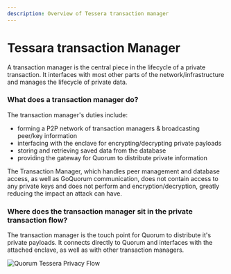 ```yaml
---
description: Overview of Tessera transaction manager 
---
```


# Tessara transaction Manager 

A transaction manager is the central piece in the lifecycle of a private transaction. It interfaces with
most other parts of the network/infrastructure and manages the lifecycle of private data.

### What does a transaction manager do?

The transaction manager's duties include:

- forming a P2P network of transaction managers & broadcasting peer/key information
- interfacing with the enclave for encrypting/decrypting private payloads
- storing and retrieving saved data from the database
- providing the gateway for Quorum to distribute private information

The Transaction Manager, which handles peer management and database access, as well as GoQuorum communication,
does not contain access to any private keys and does not perform and encryption/decryption, greatly reducing the impact an attack can have.

### Where does the transaction manager sit in the private transaction flow?

The transaction manager is the touch point for Quorum to distribute it's private payloads. It connects directly to Quorum and interfaces with the attached enclave, as well as with other transaction managers.

![Quorum Tessera Privacy Flow](https://github.com/jpmorganchase/tessera/raw/master/Tessera%20Privacy%20flow.jpeg)